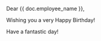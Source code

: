 <p>Dear {{ doc.employee_name }},</p>
<p>Wishing you a very Happy Birthday!</p>
<p>Have a fantastic day!</p>